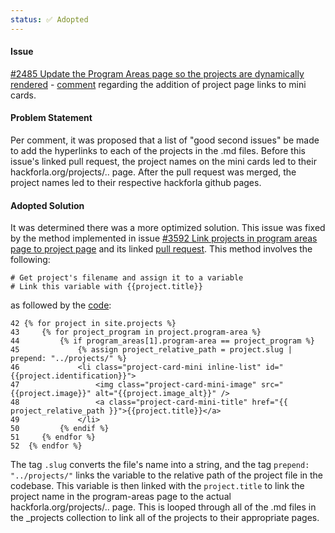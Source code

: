 ```yaml
---
status: ✅ Adopted
---
```



#### Issue

[#2485 Update the Program Areas page so the projects are dynamically rendered](https://github.com/hackforla/website/issues/2485) - [comment](https://github.com/hackforla/website/issues/2485#issuecomment-1261579356) regarding the addition of project page links to mini cards.

#### Problem Statement

Per comment, it was proposed that a list of "good second issues" be made to add the hyperlinks to each of the projects in the .md files. Before this issue's linked pull request, the project names on the mini cards led to their hackforla.org/projects/.. page. After the pull request was merged, the project names led to their respective hackforla github pages.

#### Adopted Solution

It was determined there was a more optimized solution. This issue was fixed by the method implemented in issue [#3592 Link projects in program areas page to project page](https://github.com/hackforla/website/issues/3592) and its linked [pull request](https://github.com/hackforla/website/pull/3692). This method involves the following:

```
# Get project's filename and assign it to a variable
# Link this variable with {{project.title}}
```

as followed by the [code](https://github.com/hackforla/website/pull/3692/files):

```
42 {% for project in site.projects %}
43     {% for project_program in project.program-area %}
44         {% if program_areas[1].program-area == project_program %}
45             {% assign project_relative_path = project.slug | prepend: "../projects/" %}
46             <li class="project-card-mini inline-list" id="{{project.identification}}">
47                 <img class="project-card-mini-image" src="{{project.image}}" alt="{{project.image_alt}}" />
48                 <a class="project-card-mini-title" href="{{ project_relative_path }}">{{project.title}}</a>
49             </li>
50         {% endif %}
51     {% endfor %}
52  {% endfor %}
```

The tag `.slug` converts the file's name into a string, and the tag `prepend: "../projects/"` links the variable to the relative path of the project file in the codebase. This variable is then linked with the `project.title` to link the project name in the program-areas page to the actual hackforla.org/projects/.. page. This is looped through all of the .md files in the _projects collection to link all of the projects to their appropriate pages.
